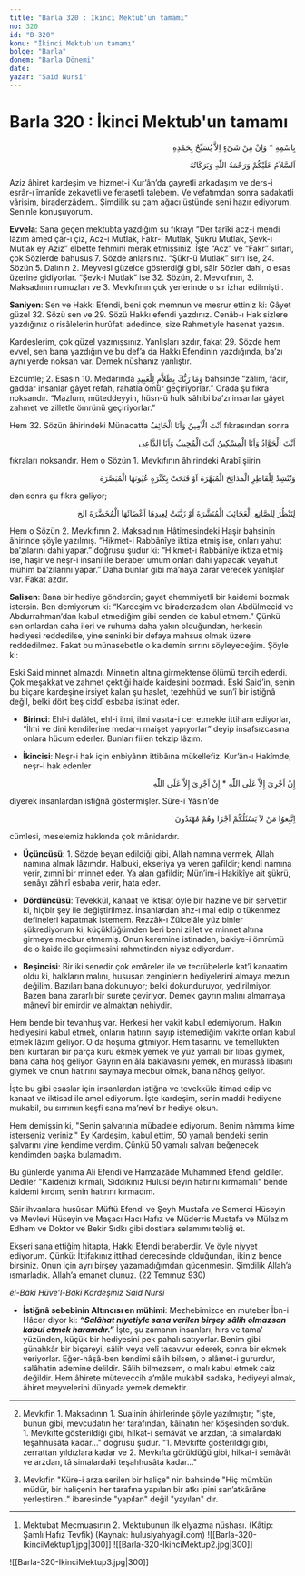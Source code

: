 ```yaml
---
title: "Barla 320 : İkinci Mektub'un tamamı"
no: 320
id: "B-320"
konu: "İkinci Mektub'un tamamı"
bolge: "Barla"
donem: "Barla Dönemi"
date: 
yazar: "Said Nursî"
---
```


# Barla 320 : İkinci Mektub'un tamamı

<p class="arabic" dir="rtl" title="Meal: “O’nun adıyla” * “Hiçbir şey yoktur ki O'nu hamd ile tesbih etmesin” [İsrâ Suresi, 17:44]">بِاسْمِهِ * وَاِنْ مِنْ شَىْءٍ اِلاَّ يُسَبِّحُ بِحَمْدِهِ</p>

<p class="arabic" dir="rtl" title="Meal: “Allah’ın selâmı, rahmeti ve bereketleri, üzerinize olsun.”">اَلسَّلاَمُ عَلَيْكُمْ وَرَحْمَةُ اللّٰهِ وَبَرَكَاتُهُ</p>

Aziz âhiret kardeşim ve hizmet-i Kur’ân’da gayretli arkadaşım ve ders-i esrâr-ı îmanîde zekavetli ve ferasetli talebem. Ve vefatımdan sonra sadakatli vârisim, biraderzâdem.. Şimdilik şu çam ağacı üstünde seni hazır ediyorum. Seninle konuşuyorum.

**Evvela**: Sana geçen mektubta yazdığım şu fıkrayı “Der tarîki acz-i mendi lâzım âmed çâr-ı çiz, Acz-i Mutlak, Fakr-ı Mutlak, Şükrü Mutlak, Şevk-i Mutlak ey Aziz” elbette fehmini merak etmişsiniz. İşte “Acz” ve “Fakr” sırları, çok Sözlerde bahusus 7. Sözde anlarsınız. “Şükr-ü Mutlak” sırrı ise, 24. Sözün 5. Dalının 2. Meyvesi güzelce gösterdiği gibi, sâir Sözler dahi, o esas üzerine gidiyorlar. “Şevk-i Mutlak” ise 32. Sözün, 2. Mevkıfının, 3. Maksadının rumuzları ve 3. Mevkıfının çok yerlerinde o sır izhar edilmiştir.

**Saniyen**: Sen ve Hakkı Efendi, beni çok memnun ve mesrur ettiniz ki: Gâyet güzel 32. Sözü sen ve 29. Sözü Hakkı efendi yazdınız. Cenâb-ı Hak sizlere yazdığınız o risâlelerin hurûfatı adedince, size Rahmetiyle hasenat yazsın.

Kardeşlerim, çok güzel yazmışsınız. Yanlışları azdır, fakat 29. Sözde hem evvel, sen bana yazdığın ve bu def’a da Hakkı Efendinin yazdığında, ba’zı aynı yerde noksan var. Demek nüshanız yanlıştır.

Ezcümle; 2. Esasın 10. Medârında <span class="arabic" dir="rtl" title="">وَمَا رَبُّكَ بِظَلاَّمٍ لِلْعَبِيدِ</span> bahsinde “zâlim, fâcir, gaddar insanlar gâyet refah, rahatla ömür geçiriyorlar.” Orada şu fıkra noksandır. “Mazlum, müteddeyyin, hüsn-ü hulk sâhibi ba’zı insanlar gâyet zahmet ve zilletle ömrünü geçiriyorlar.”

Hem 32. Sözün âhirindeki Münacatta <span class="arabic" dir="rtl" title="">اَنْتَ الْاَمِينُ وَاَنَا الْخَائِفُ</span> fıkrasından sonra

<p class="arabic" dir="rtl" title="">اَنْتَ الْجَوَّادُ وَاَنَا الْمِسْكِينُ اَنْتَ الْمُجِيبُ وَاَنَا الدَّاعِى</p>
fıkraları noksandır. Hem o Sözün 1. Mevkıfının âhirindeki Arabî şiirin

<p class="arabic" dir="rtl" title="">وَتُنْشِدُ لِلْفَاطِرِ الْمَدَائِحَ الْمُبَهَّرَةَ اَوْ فَتَحَتْ بِكَثْرَةٍ عُيُونَهَا الْمُبَصَّرَةَ</p>
den sonra şu fıkra geliyor;

<p class="arabic" dir="rtl" title="">لِتَنْظُرَ لِلصَّانِع ِالْعَجَائِبَ الْمُنَشَّرَةَ اَوْ زَيَّنَتْ لِعِيدِهَا اَعْضَائَهَا الْمُخَضَّرَةَ الخ</p>
Hem o Sözün 2. Mevkıfının 2. Maksadının Hâtimesindeki Haşir bahsinin âhirinde şöyle yazılmış. “Hikmet-i Rabbânîye iktiza etmiş ise, onları yahut ba’zılarını dahi yapar.” doğrusu şudur ki: “Hikmet-i Rabbânîye iktiza etmiş ise, haşir ve neşr-i insanî ile beraber umum onları dahi yapacak veyahut mühim ba’zılarını yapar.” Daha bunlar gibi ma’naya zarar verecek yanlışlar var. Fakat azdır.

**Salisen**: Bana bir hediye gönderdin; gayet ehemmiyetli bir kaidemi bozmak istersin. Ben demiyorum ki: “Kardeşim ve biraderzadem olan Abdülmecid ve Abdurrahman’dan kabul etmediğim gibi senden de kabul etmem.” Çünkü sen onlardan daha ileri ve ruhuma daha yakın olduğundan, herkesin hediyesi reddedilse, yine seninki bir defaya mahsus olmak üzere reddedilmez. Fakat bu münasebetle o kaidemin sırrını söyleyeceğim. Şöyle ki:

Eski Said minnet almazdı. Minnetin altına girmektense ölümü tercih ederdi. Çok meşakkat ve zahmet çektiği halde kaidesini bozmadı. Eski Said’in, senin bu biçare kardeşine irsiyet kalan şu haslet, tezehhüd ve sun’î bir istiğnâ değil, belki dört beş ciddî esbaba istinat eder.

- **Birinci**: Ehl-i dalâlet, ehl-i ilmi, ilmi vasıta-i cer etmekle ittiham ediyorlar, “İlmi ve dini kendilerine medar-ı maişet yapıyorlar” deyip insafsızcasına onlara hücum ederler. Bunları fiilen tekzip lâzım.

- **İkincisi**: Neşr-i hak için enbiyânın ittibâına mükellefiz. Kur’ân-ı Hakîmde, neşr-i hak edenler

<p class="arabic" dir="rtl" title="Meal: “Benim mükâfâtımı vermek ancak Allah’a aittir.” [Yunus Sûresi, 10:72; Hûd Sûresi, 11:29; Sebe’ Sûresi, 34:47]">إِنْ اَجْرِىَ إِلاَّ عَلَى اللّٰهِ * إِنْ اَجْرِىَ إِلاَّ عَلَى اللّٰهِ</p>

diyerek insanlardan istiğnâ göstermişler. Sûre-i Yâsin’de

<p class="arabic" dir="rtl" title="Meal: “Doğru yolda olan ve sizden hiçbir ücret istemeyen kimselere tâbi olun.” [Yâsin Sûresi, 36:21]">اِتَّبِعوُا مَنْ لاَ يَسْئَلُكُمْ اَجْرًا وَهُمْ مُهْتَدُونَ</p>

cümlesi, meselemiz hakkında çok mânidardır.

- **Üçüncüsü**: 1. Sözde beyan edildiği gibi, Allah namına vermek, Allah namına almak lâzımdır. Halbuki, ekseriya ya veren gafildir; kendi namına verir, zımnî bir minnet eder. Ya alan gafildir; Mün’im-i Hakikîye ait şükrü, senâyı zâhirî esbaba verir, hata eder.

- **Dördüncüsü**: Tevekkül, kanaat ve iktisat öyle bir hazine ve bir servettir ki, hiçbir şey ile değiştirilmez. İnsanlardan ahz-ı mal edip o tükenmez defineleri kapatmak istemem. Rezzâk-ı Zülcelâle yüz binler şükrediyorum ki, küçüklüğümden beri beni zillet ve minnet altına girmeye mecbur etmemiş. Onun keremine istinaden, bakiye-i ömrümü de o kaide ile geçirmesini rahmetinden niyaz ediyordum.

- **Beşincisi**: Bir iki senedir çok emâreler ile ve tecrübelerle kat’î kanaatim oldu ki, halkların malını, hususan zenginlerin hediyelerini almaya mezun değilim. Bazıları bana dokunuyor; belki dokunduruyor, yedirilmiyor. Bazen bana zararlı bir surete çeviriyor. Demek gayrın malını almamaya mânevî bir emirdir ve almaktan nehiydir.

Hem bende bir tevahhuş var. Herkesi her vakit kabul edemiyorum. Halkın hediyesini kabul etmek, onların hatırını sayıp istemediğim vakitte onları kabul etmek lâzım geliyor. O da hoşuma gitmiyor. Hem tasannu ve temellukten beni kurtaran bir parça kuru ekmek yemek ve yüz yamalı bir libas giymek, bana daha hoş geliyor. Gayrın en âlâ baklavasını yemek, en murassâ libasını giymek ve onun hatırını saymaya mecbur olmak, bana nâhoş geliyor.

İşte bu gibi esaslar için insanlardan istiğna ve tevekküle itimad edip ve kanaat ve iktisad ile amel ediyorum. İşte kardeşim, senin maddi hediyene mukabil, bu sırrımın keşfi sana ma’nevî bir hediye olsun.

Hem demişsin ki, "Senin şalvarınla mübadele ediyorum. Benim nâmıma kime isterseniz veriniz." Ey Kardeşim, kabul ettim, 50 yamalı bendeki senin şalvarını yine kendime verdim. Çünkü 50 yamalı şalvarı beğenecek kendimden başka bulamadım.

Bu günlerde yanıma Ali Efendi ve Hamzazâde Muhammed Efendi geldiler. Dediler "Kaidenizi kırmalı, Sıddıkınız Hulûsî beyin hatırını kırmamalı" bende kaidemi kırdım, senin hatırını kırmadım.

Sâir ihvanlara husûsan Müftü Efendi ve Şeyh Mustafa ve Semerci Hüseyin ve Mevlevi Hüseyin ve Maşacı Hacı Hafız ve Müderris Mustafa ve Mülazım Edhem ve Doktor ve Bekir Sıdkı gibi dostlara selamımı tebliğ et.

Ekseri sana ettiğim hitapta, Hakkı Efendi beraberdir. Ve öyle niyyet ediyorum. Çünkü: İttifakınız ittihad derecesinde olduğundan, ikiniz bence birsiniz. Onun için ayrı birşey yazamadığımdan gücenmesin. Şimdilik Allah’a ısmarladık. Allah’a emanet olunuz. (22 Temmuz 930)

*el-Bâkî Hüve’l-Bâkî*
*Kardeşiniz*
*Said Nursî*

- **İstiğnâ sebebinin Altıncısı en mühimi**: Mezhebimizce en muteber İbn-i Hâcer diyor ki: ***“Salâhat niyetiyle sana verilen birşey sâlih olmazsan kabul etmek haramdır.”*** İşte, şu zamanın insanları, hırs ve tama’ yüzünden, küçük bir hediyesini pek pahalı satıyorlar. Benim gibi günahkâr bir biçareyi, sâlih veya velî tasavvur ederek, sonra bir ekmek veriyorlar. Eğer-hâşâ-ben kendimi sâlih bilsem, o alâmet-i gururdur, salâhatin ademine delildir. Sâlih bilmezsem, o malı kabul etmek caiz değildir. Hem âhirete müteveccih a’mâle mukàbil sadaka, hediyeyi almak, âhiret meyvelerini dünyada yemek demektir.

***

2. Mevkıfin 1. Maksadının 1. Sualinin âhirlerinde şöyle yazılmıştır; "İşte, bunun gibi, mevcudatın her tarafından, kâinatın her köşesinden sorduk. 1. Mevkıfte gösterildiği gibi, hilkat-i semâvât ve arzdan, tâ simalardaki teşahhusâta kadar..." doğrusu şudur. "1. Mevkıfte gösterildiği gibi, zerrattan yıldızlara kadar ve 2. Mevkıfta görüldüğü gibi, hilkat-i semâvât ve arzdan, tâ simalardaki teşahhusâta kadar..."

1. Mevkıfin "Küre-i arza serilen bir haliçe" nin bahsinde "Hiç mümkün müdür, bir haliçenin her tarafına yapılan bir atkı ipini san’atkârâne yerleştiren.." ibaresinde "yapılan" değil "yayılan" dır.

***

1. Mektubat Mecmuasının 2. Mektubunun ilk elyazma nüshası. (Kâtip: Şamlı Hafız Tevfik) (Kaynak: hulusiyahyagil.com)
![[Barla-320-IkinciMektup1.jpg|300]]
![[Barla-320-IkinciMektup2.jpg|300]]

> 
![[Barla-320-IkinciMektup3.jpg|300]]

